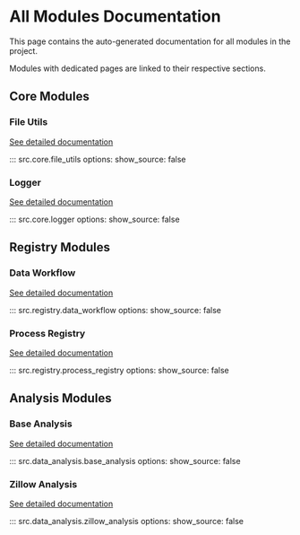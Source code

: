 # All Modules Documentation

This page contains the auto-generated documentation for all modules in the project. 

Modules with dedicated pages are linked to their respective sections.

## Core Modules

### File Utils
[See detailed documentation](modules/core/file_utils.md)

::: src.core.file_utils
    options:
      show_source: false

### Logger
[See detailed documentation](modules/core/logger.md)

::: src.core.logger
    options:
      show_source: false

## Registry Modules

### Data Workflow
[See detailed documentation](modules/registry/data_workflow.md)

::: src.registry.data_workflow
    options:
      show_source: false

### Process Registry
[See detailed documentation](modules/registry/process_registry.md)

::: src.registry.process_registry
    options:
      show_source: false

## Analysis Modules

### Base Analysis
[See detailed documentation](modules/analysis/base_analysis.md)

::: src.data_analysis.base_analysis
    options:
      show_source: false

### Zillow Analysis
[See detailed documentation](modules/analysis/zillow_analysis.md)

::: src.data_analysis.zillow_analysis
    options:
      show_source: false

